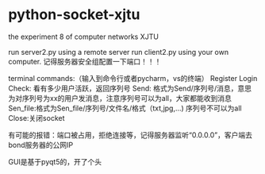 # python-socket-xjtu
the experiment 8 of computer networks XJTU

run server2.py using a remote server
run client2.py using your own computer.
记得服务器安全组配置一下端口！！！

terminal commands:（输入到命令行或者pycharm，vs的终端）
Register
Login
Check: 看有多少用户活跃，返回序列号
Send: 格式为Send/序列号/消息，意思为对序列号为xx的用户发消息，注意序列号可以为all，大家都能收到消息
Sen_file:格式为Sen_file/序列号/文件名/格式（txt,jpg,...) 序列号不可以为all
Close:关闭socket

有可能的报错：端口被占用，拒绝连接等，记得服务器监听“0.0.0.0”，客户端去bond服务器的公网IP

GUI是基于pyqt5的，开了个头
